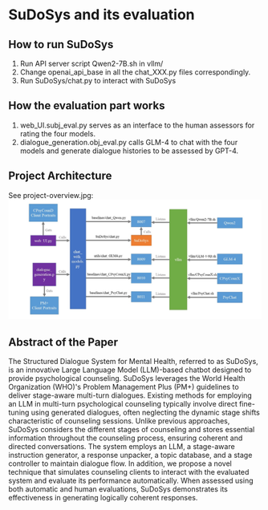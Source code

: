 # SuDoSys and its evaluation

## How to run SuDoSys
1. Run API server script Qwen2-7B.sh in vllm/
2. Change openai_api_base in all the chat_XXX.py files correspondingly.
3. Run SuDoSys/chat.py to interact with SuDoSys

## How the evaluation part works
1. web_UI.subj_eval.py serves as an interface to the human assessors for rating the four models.
2. dialogue_generation.obj_eval.py calls GLM-4 to chat with the four models and generate dialogue histories to be assessed by GPT-4.

## Project Architecture
See project-overview.jpg:
![Project_Architecture](project-overview.jpg)

## Abstract of the Paper
The Structured Dialogue System for Mental Health, referred to as SuDoSys, is an innovative Large Language Model (LLM)-based chatbot designed to provide psychological counseling. SuDoSys leverages the World Health Organization (WHO)'s Problem Management Plus (PM+) guidelines to deliver stage-aware multi-turn dialogues. Existing methods for employing an LLM in multi-turn psychological counseling typically involve direct fine-tuning using generated dialogues, often neglecting the dynamic stage shifts characteristic of counseling sessions. Unlike previous approaches, SuDoSys considers the different stages of counseling and stores essential information throughout the counseling process, ensuring coherent and directed conversations. The system employs an LLM, a stage-aware instruction generator, a response unpacker, a topic database, and a stage controller to maintain dialogue flow. In addition, we propose a novel technique that simulates counseling clients to interact with the evaluated system and evaluate its performance automatically. When assessed using both automatic and human evaluations, SuDoSys demonstrates its effectiveness in generating logically coherent responses.
